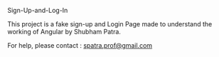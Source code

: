 Sign-Up-and-Log-In

This project is a fake sign-up and Login Page made to understand the working of Angular by Shubham Patra.

For help, please contact : spatra.prof@gmail.com